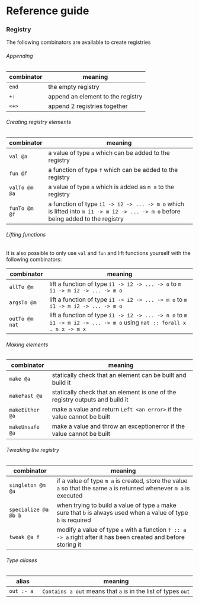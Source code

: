 # Reference guide

### Registry

The following combinators are available to create registries

###### Appending

 combinator             | meaning
 ---------------------- | -------
   `end`                | the empty registry
   `+:`                 | append an element to the registry
   `<+>`                | append 2 registries together

###### Creating registry elements

 combinator             | meaning
 ---------------------- | -------
   `val @a`             | a value of type `a` which can be added to the registry
   `fun @f`             | a function of type `f` which can be added to the registry
   `valTo @m @a`        | a value of type `a` which is added as `m a` to the registry
   `funTo @m @f`        | a function of type `i1 -> i2 -> ... -> m o` which is lifted into `m i1 -> m i2 -> ... -> m o` before being added to the registry

###### Lifting functions

It is also possible to only use `val` and `fun` and lift functions yourself with the following combinators:

 combinator             | meaning
 ---------------------- | -------
   `allTo @m`           | lift a function of type `i1 -> i2 -> ... -> o` to `m i1 -> m i2 -> ... -> m o`
   `argsTo @m`          | lift a function of type `i1 -> i2 -> ... -> m o` to `m i1 -> m i2 -> ... -> m o`
   `outTo @m nat`       | lift a function of type `i1 -> i2 -> ... -> n o` to `m i1 -> m i2 -> ... -> m o` using `nat :: forall x . n x -> m x`

###### Making elements

 combinator             | meaning
 ---------------------- | -------
   `make @a`            | statically check that an element can be built and build it
   `makeFast @a`        | statically check that an element is one of the registry outputs and build it
   `makeEither @a`      | make a value and return `Left <an error>` if the value cannot be built
   `makeUnsafe @a`      | make a value and throw an exceptionerror if the value cannot be built

###### Tweaking the registry

 combinator             | meaning
 ---------------------- | -------
   `singleton @m @a`    | if a value of type `m a` is created, store the value `a` so that the same `a` is returned whenever `m a` is executed
   `specialize @a @b b` | when trying to build a value of type `a` make sure that `b` is always used when a value of type `b` is required
   `tweak @a f`         | modify a value of type `a` with a function `f :: a -> a` right after it has been created and before storing it

###### Type aliases

 alias             | meaning
 ----------------- | -------
   `out :- a `     | `Contains a out` means that `a` is in the list of types `out`
